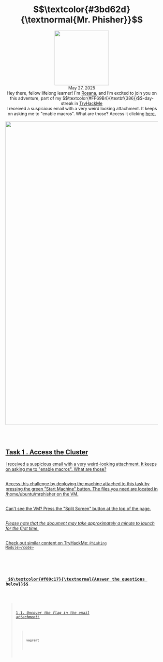 <h1 align="center"> $$\textcolor{#3bd62d}{\textnormal{Mr. Phisher}}$$</h1>
<p align="center"><img width="180px" src="https://github.com/user-attachments/assets/d0253d1c-4959-41c1-808d-ed5900a04f55"><br>
May 27, 2025<br> Hey there, fellow lifelong learner! I´m <a href="https://www.linkedin.com/in/rosanafssantos/">Rosana</a>, and I’m excited to join you on this adventure, part of my $$\textcolor{#FF69B4}{\textbf{386}}$$-day-streak in  <a href="https://tryhackme.com">TryHackMe</a><br>
I received a suspicious email with a very weird looking attachment. It keeps on asking me to "enable macros". What are those? Access it clicking <a href="https://tryhackme.com/room/mrphisher"</a>here.<br><br>
<img width="1000px" src=""></p>

<br>
<br>


<h2>Task 1 . Access the Cluster</h2>

<p>I received a suspicious email with a very weird-looking attachment. It keeps on asking me to "enable macros". What are those?<br><br>



Access this challenge by deploying the machine attached to this task by pressing the green "Start Machine" button. The files you need are located in /home/ubuntu/mrphisher on the VM.<br><br>

Can't see the VM? Press the "Split Screen" button at the top of the page.<br><br>

<em>Please note that the document may take approximately a minute to launch for the first time.</em><br><br>

Check out similar content on TryHackMe: <code>Phishing Module>/code></p>

<br>

<h3 align="left"> $$\textcolor{#f00c17}{\textnormal{Answer the questions below}}$$ </h3>


> 1.1. <em>Uncover the flag in the email attachment!</em><br><a id='1.1'></a>
>> <strong><code>vagrant</code></strong><br>
<p></p>
